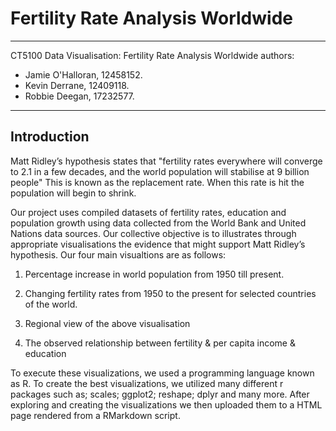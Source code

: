 # Fertility Rate Analysis Worldwide

---
CT5100 Data Visualisation: Fertility Rate Analysis Worldwide
authors: 
- Jamie O'Halloran, 12458152.
- Kevin Derrane, 12409118.
- Robbie Deegan, 17232577.
---

## Introduction

Matt Ridley’s hypothesis states that "fertility rates everywhere will converge to 2.1 in a few decades, and the world population will stabilise at 9 billion people"
This is known as the replacement rate. When this rate is hit the population will begin to shrink. 

Our project uses compiled datasets of fertility rates, education and population growth using data collected from the World Bank and United Nations data sources. Our collective objective is to illustrates through appropriate visualisations the evidence that might support Matt Ridley’s hypothesis.
Our four main visualtions are as follows:

1. Percentage increase in world population from 1950 till present. 

2. Changing fertility rates from 1950 to the present for selected countries of the world.

3. Regional view of the above visualisation 

4. The observed relationship between fertility & per capita income & education

To execute these visualizations, we used a programming language known as R. To create the best visualizations, we utilized many different r packages such as; scales; ggplot2; reshape; dplyr and many more. After exploring and creating the visualizations we then uploaded them to a HTML page rendered from a RMarkdown script. 
